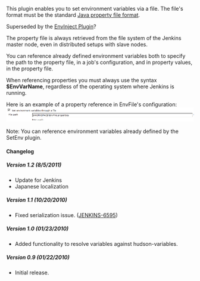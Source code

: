 This plugin enables you to set environment variables via a file. The
file's format must be the standard [Java property file
format](http://en.wikipedia.org/wiki/.properties).

Superseded by the [EnvInject
Plugin](https://wiki.jenkins.io/display/JENKINS/EnvInject+Plugin)?

The property file is always retrieved from the file system of the
Jenkins master node, even in distributed setups with slave nodes.

You can reference already defined environment variables both to specify
the path to the property file, in a job's configuration, and in property
values, in the property file.

  

When referencing properties you must always use the syntax
**$EnvVarName**, regardless of the operating system where Jenkins is
running.

Here is an example of a property reference in EnvFile's configuration:
![](docs/images/EnvFileExample.png)

  

Note: You can reference environment variables already defined by the
SetEnv plugin.

  

#### Changelog

##### Version 1.2 (8/5/2011)

-   Update for Jenkins
-   Japanese localization

##### Version 1.1 (10/20/2010)

-   Fixed serialization issue.
    ([JENKINS-6595](https://issues.jenkins-ci.org/browse/JENKINS-6595))

##### Version 1.0 (01/23/2010)

-   Added functionality to resolve variables against hudson-variables.

##### Version 0.9 (01/22/2010)

-   Initial release.
